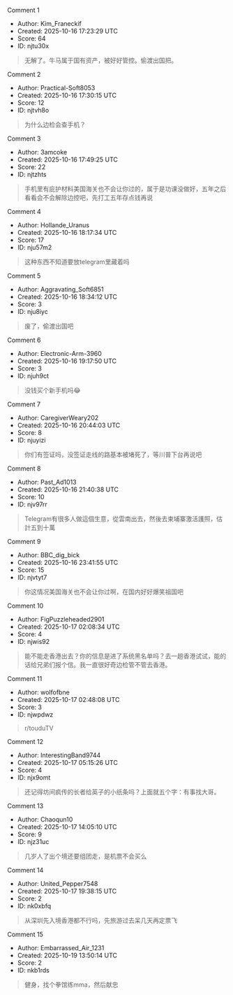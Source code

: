 Comment 1

- Author: Kim_Franeckif
- Created: 2025-10-16 17:23:29 UTC
- Score: 64
- ID: njtu30x

> 无解了。牛马属于国有资产，被好好管控。偷渡出国把。

Comment 2

- Author: Practical-Soft8053
- Created: 2025-10-16 17:30:15 UTC
- Score: 12
- ID: njtvh8o

> 为什么边检会查手机？

Comment 3

- Author: 3amcoke
- Created: 2025-10-16 17:49:25 UTC
- Score: 22
- ID: njtzhts

> 手机里有庇护材料美国海关也不会让你过的，属于是功课没做好，五年之后看看会不会解除边控吧，先打工五年存点钱再说

Comment 4

- Author: Hollande_Uranus
- Created: 2025-10-16 18:17:34 UTC
- Score: 17
- ID: nju57m2

> 这种东西不知道要放telegram里藏着吗

Comment 5

- Author: Aggravating_Soft6851
- Created: 2025-10-16 18:34:12 UTC
- Score: 3
- ID: nju8iyc

> 废了，偷渡出国吧

Comment 6

- Author: Electronic-Arm-3960
- Created: 2025-10-16 19:17:50 UTC
- Score: 3
- ID: njuh9ct

> 没钱买个新手机吗😂

Comment 7

- Author: CaregiverWeary202
- Created: 2025-10-16 20:44:03 UTC
- Score: 8
- ID: njuyizi

> 你们有签证吗，没签证走线的路基本被堵死了，等川普下台再说吧

Comment 8

- Author: Past_Ad1013
- Created: 2025-10-16 21:40:38 UTC
- Score: 10
- ID: njv97rr

> Telegram有很多人做這個生意，從雲南出去，然後去柬埔寨激活護照，估計五到十萬

Comment 9

- Author: BBC_dig_bick
- Created: 2025-10-16 23:41:55 UTC
- Score: 15
- ID: njvtyt7

> 你这情况美国海关也不会让你过啊，在国内好好爆笑祖国吧

Comment 10

- Author: FigPuzzleheaded2901
- Created: 2025-10-17 02:08:34 UTC
- Score: 4
- ID: njwis92

> 能不能走香港出去？你的信息是进了系统黑名单吗？去一趟香港试试，能的话给兄弟们报个信。我一直很好奇边检管不管去香港。

Comment 11

- Author: wolfofbne
- Created: 2025-10-17 02:48:08 UTC
- Score: 3
- ID: njwpdwz

> r/touduTV

Comment 12

- Author: InterestingBand9744
- Created: 2025-10-17 05:15:26 UTC
- Score: 4
- ID: njx9omt

> 还记得坊间疯传的长者给英子的小纸条吗？上面就五个字：有事找大哥。

Comment 13

- Author: Chaoqun10
- Created: 2025-10-17 14:05:10 UTC
- Score: 9
- ID: njz31uc

> 几岁人了出个境还要组团走，是机票不会买么

Comment 14

- Author: United_Pepper7548
- Created: 2025-10-17 19:38:15 UTC
- Score: 2
- ID: nk0xbfq

> 从深圳先入境香港都不行吗，先旅游过去呆几天再定票飞

Comment 15

- Author: Embarrassed_Air_1231
- Created: 2025-10-19 13:50:14 UTC
- Score: 2
- ID: nkb1rds

> 健身，找个拳馆练mma，然后献忠
